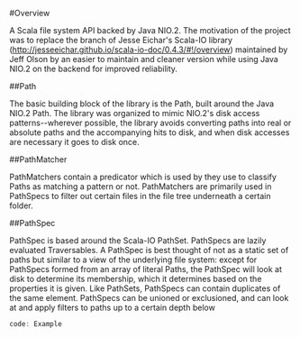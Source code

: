 #Overview

A Scala file system API backed by Java NIO.2.  The motivation of the project was to replace the branch of
Jesse Eichar's Scala-IO library (http://jesseeichar.github.io/scala-io-doc/0.4.3/#!/overview)
maintained by Jeff Olson by an easier to maintain and cleaner version while using Java NIO.2 on the backend for improved reliability.


##Path

The basic building block of the library is the Path, built around the Java NIO.2 Path. The library was organized to mimic NIO.2's
disk access patterns--wherever possible, the library avoids converting paths into real or absolute paths and the accompanying hits
to disk, and when disk accesses are necessary it goes to disk once.

##PathMatcher

PathMatchers contain a predicator which is used by they use to classify Paths as matching a pattern or not.  PathMatchers are primarily
used in PathSpecs to filter out certain files in the file tree underneath a certain folder.  

##PathSpec 

PathSpec is based around the Scala-IO PathSet.  PathSpecs are lazily evaluated Traversables.  A PathSpec is best thought of not as a 
static set of paths but similar to a view of the underlying file system:  except for PathSpecs formed from an array of literal Paths,
the PathSpec will look at disk to determine its membership, which it determines based on the properties it is given.  Like PathSets,
 PathSpecs can contain duplicates of the same element.  PathSpecs can be unioned or exclusioned, and can look at and apply filters
 to paths up to a certain depth below 

```scala
code: Example
```

